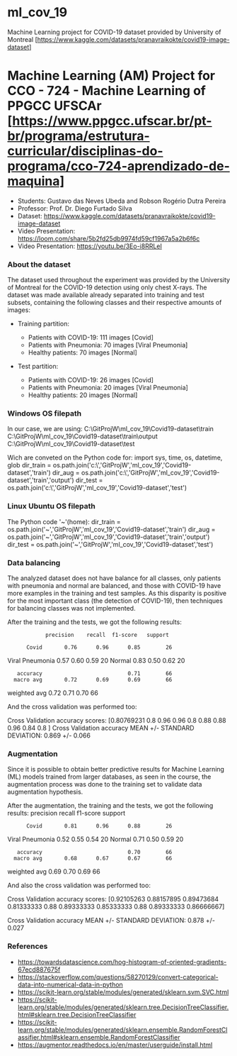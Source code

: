 # ml_cov_19
Machine Learning project for COVID-19 dataset provided by University of Montreal [https://www.kaggle.com/datasets/pranavraikokte/covid19-image-dataset]

# Machine Learning (AM) Project for CCO - 724 - Machine Learning of PPGCC UFSCAr [https://www.ppgcc.ufscar.br/pt-br/programa/estrutura-curricular/disciplinas-do-programa/cco-724-aprendizado-de-maquina]
- Students: Gustavo das Neves Ubeda and Robson Rogério Dutra Pereira
- Professor: Prof. Dr. Diego Furtado Silva
- Dataset: https://www.kaggle.com/datasets/pranavraikokte/covid19-image-dataset
- Video Presentation: https://loom.com/share/5b2fd25db9974fd59cf1967a5a2b6f6c
- Video Presentation: https://youtu.be/3Eo-i8RRLeI

### About the dataset
The dataset used throughout the experiment was provided by the University of Montreal for the COVID-19 detection using only chest X-rays. The dataset was made available already separated into training and test subsets, containing the following classes and their respective amounts of images:
- Training partition:
   - Patients with COVID-19: 111 images [Covid]
   - Patients with Pneumonia: 70 images [Viral Pneumonia]
   - Healthy patients: 70 images [Normal]

- Test partition:
   - Patients with COVID-19: 26 images [Covid]
   - Patients with Pneumonia: 20 images [Viral Pneumonia]
   - Healthy patients: 20 images [Normal]

### Windows OS filepath
In our case, we are using:
C:\GitProjW\ml_cov_19\Covid19-dataset\train
C:\GitProjW\ml_cov_19\Covid19-dataset\train\output
C:\GitProjW\ml_cov_19\Covid19-dataset\test

Wich are conveted on the Python code for:
import sys, time, os, datetime, glob
dir_train = os.path.join('c:\\','GitProjW','ml_cov_19','Covid19-dataset','train')
dir_aug = os.path.join('c:\\','GitProjW','ml_cov_19','Covid19-dataset','train','output')
dir_test = os.path.join('c:\\','GitProjW','ml_cov_19','Covid19-dataset','test')

### Linux Ubuntu OS filepath
The Python code '~'(home):
dir_train = os.path.join('~','GitProjW','ml_cov_19','Covid19-dataset','train')
dir_aug = os.path.join('~','GitProjW','ml_cov_19','Covid19-dataset','train','output')
dir_test = os.path.join('~','GitProjW','ml_cov_19','Covid19-dataset','test')

### Data balancing
The analyzed dataset does not have balance for all classes, only patients with pneumonia and normal are balanced, and those with COVID-19 have more examples in the training and test samples. As this disparity is positive for the most important class (the detection of COVID-19), then techniques for balancing classes was not implemented.

After the training and the tests, we got the following results:

                precision    recall  f1-score   support

          Covid       0.76      0.96      0.85        26
Viral Pneumonia       0.57      0.60      0.59        20
         Normal       0.83      0.50      0.62        20

       accuracy                           0.71        66
      macro avg       0.72      0.69      0.69        66
   weighted avg       0.72      0.71      0.70        66

And the cross validation was performed too:

Cross Validation accuracy scores: [0.80769231 0.8        0.96       0.96       0.8        0.88
 0.88       0.96       0.84       0.8       ]
Cross Validation accuracy MEAN +/- STANDARD DEVIATION: 0.869 +/- 0.066

### Augmentation
Since it is possible to obtain better predictive results for Machine Learning (ML) models trained from larger databases, as seen in the course, the augmentation process was done to the training set to validate data augmentation hypothesis.

After the augmentation, the training and the tests, we got the following results:
                 precision    recall  f1-score   support

          Covid       0.81      0.96      0.88        26
Viral Pneumonia       0.52      0.55      0.54        20
         Normal       0.71      0.50      0.59        20

       accuracy                           0.70        66
      macro avg       0.68      0.67      0.67        66
   weighted avg       0.69      0.70      0.69        66

And also the cross validation was performed too:

Cross Validation accuracy scores: [0.92105263 0.88157895 0.89473684 0.81333333 0.88       0.89333333
 0.85333333 0.88       0.89333333 0.86666667]

Cross Validation accuracy MEAN +/- STANDARD DEVIATION: 0.878 +/- 0.027

### References
- https://towardsdatascience.com/hog-histogram-of-oriented-gradients-67ecd887675f
- https://stackoverflow.com/questions/58270129/convert-categorical-data-into-numerical-data-in-python
- https://scikit-learn.org/stable/modules/generated/sklearn.svm.SVC.html
- https://scikit-learn.org/stable/modules/generated/sklearn.tree.DecisionTreeClassifier.html#sklearn.tree.DecisionTreeClassifier
- https://scikit-learn.org/stable/modules/generated/sklearn.ensemble.RandomForestClassifier.html#sklearn.ensemble.RandomForestClassifier
- https://augmentor.readthedocs.io/en/master/userguide/install.html